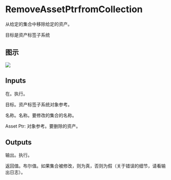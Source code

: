 # RemoveAssetPtrfromCollection

从给定的集合中移除给定的资产。

目标是资产标签子系统

## 图示

![]($-20221218-18014389.png)

## Inputs

在。执行。

目标。资产标签子系统对象参考。

名称。名称。要修改的集合的名称。

Asset Ptr: 对象参考。要删除的资产。 

## Outputs

输出。执行。

返回值。布尔值。如果集合被修改，则为真，否则为假（关于错误的细节，请看输出日志）。
